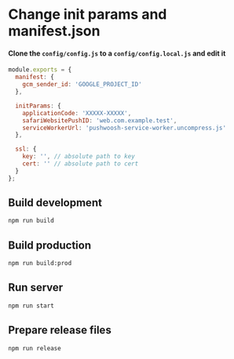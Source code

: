 # Change init params and manifest.json

#### Clone the `config/config.js` to a `config/config.local.js` and edit it

```js
module.exports = {
  manifest: {
    gcm_sender_id: 'GOOGLE_PROJECT_ID'
  },

  initParams: {
    applicationCode: 'XXXXX-XXXXX',
    safariWebsitePushID: 'web.com.example.test',
    serviceWorkerUrl: 'pushwoosh-service-worker.uncompress.js'
  },

  ssl: {
    key: '', // absolute path to key
    cert: '' // absolute path to cert
  }
};
```

## Build development

```bash
npm run build
```

## Build production

```bash
npm run build:prod
```

## Run server

```bash
npm run start
```

## Prepare release files

```bash
npm run release
```

